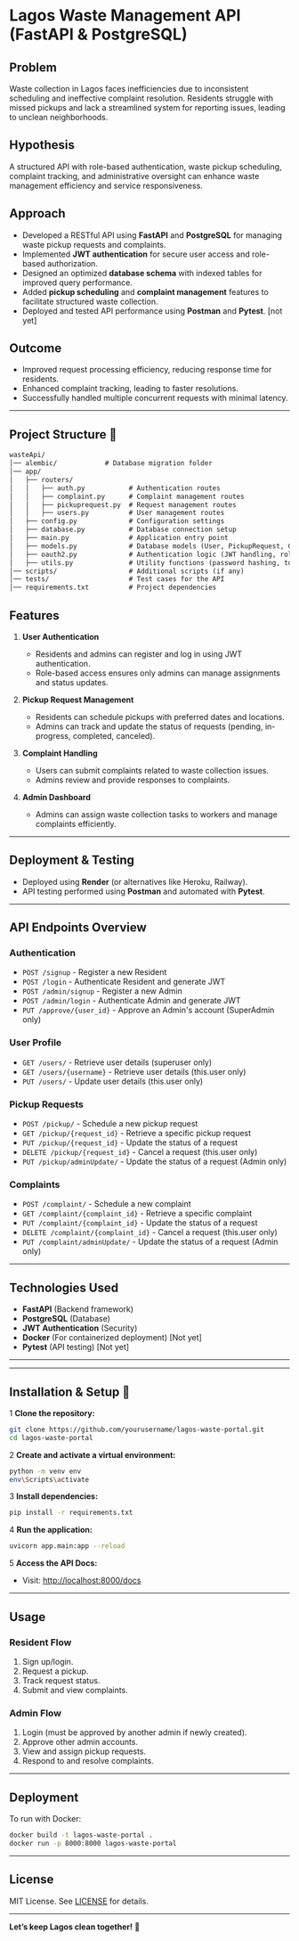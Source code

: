 # Lagos Waste Management API (FastAPI & PostgreSQL)

## Problem

Waste collection in Lagos faces inefficiencies due to inconsistent scheduling and ineffective complaint resolution. Residents struggle with missed pickups and lack a streamlined system for reporting issues, leading to unclean neighborhoods.

## Hypothesis

A structured API with role-based authentication, waste pickup scheduling, complaint tracking, and administrative oversight can enhance waste management efficiency and service responsiveness.

## Approach

- Developed a RESTful API using **FastAPI** and **PostgreSQL** for managing waste pickup requests and complaints.
- Implemented **JWT authentication** for secure user access and role-based authorization.
- Designed an optimized **database schema** with indexed tables for improved query performance.
- Added **pickup scheduling** and **complaint management** features to facilitate structured waste collection.
- Deployed and tested API performance using **Postman** and **Pytest**. [not yet]

## Outcome

- Improved request processing efficiency, reducing response time for residents.
- Enhanced complaint tracking, leading to faster resolutions.
- Successfully handled multiple concurrent requests with minimal latency.

---

## Project Structure 📂

```markdown
wasteApi/
│── alembic/            # Database migration folder
│── app/
│   ├── routers/
│   │   ├── auth.py           # Authentication routes
│   │   ├── complaint.py      # Complaint management routes
│   │   ├── pickuprequest.py  # Request management routes
│   │   ├── users.py          # User management routes
│   ├── config.py             # Configuration settings
│   ├── database.py           # Database connection setup
│   ├── main.py               # Application entry point
│   ├── models.py             # Database models (User, PickupRequest, Complaint)
│   ├── oauth2.py             # Authentication logic (JWT handling, role checks)
│   ├── utils.py              # Utility functions (password hashing, token creation)
│── scripts/                  # Additional scripts (if any)
│── tests/                    # Test cases for the API
│── requirements.txt          # Project dependencies
```

## Features

1. **User Authentication**
   - Residents and admins can register and log in using JWT authentication.
   - Role-based access ensures only admins can manage assignments and status updates.

2. **Pickup Request Management**
   - Residents can schedule pickups with preferred dates and locations.
   - Admins can track and update the status of requests (pending, in-progress, completed, canceled).

3. **Complaint Handling**
   - Users can submit complaints related to waste collection issues.
   - Admins review and provide responses to complaints.

4. **Admin Dashboard**
   - Admins can assign waste collection tasks to workers and manage complaints efficiently.

---

## Deployment & Testing

- Deployed using **Render** (or alternatives like Heroku, Railway).
- API testing performed using **Postman** and automated with **Pytest**.

---

## API Endpoints Overview

### Authentication

- `POST /signup` - Register a new Resident
- `POST /login` - Authenticate Resident and generate JWT
- `POST /admin/signup` - Register a new Admin
- `POST /admin/login` - Authenticate Admin and generate JWT
- `PUT /approve/{user_id}` - Approve an Admin's account (SuperAdmin only)

### User Profile

- `GET /users/` - Retrieve user details (superuser only)
- `GET /users/{username}` - Retrieve user details (this.user only)
- `PUT /users/` - Update user details (this.user only)

### Pickup Requests

- `POST /pickup/` - Schedule a new pickup request
- `GET /pickup/{request_id}` - Retrieve a specific pickup request
- `PUT /pickup/{request_id}` - Update the status of a request
- `DELETE /pickup/{request_id}` - Cancel a request (this.user only)
- `PUT /pickup/adminUpdate/` - Update the status of a request (Admin only)

### Complaints

- `POST /complaint/` - Schedule a new complaint
- `GET /complaint/{complaint_id}` - Retrieve a specific complaint
- `PUT /complaint/{complaint_id}` - Update the status of a request
- `DELETE /complaint/{complaint_id}` - Cancel a request (this.user only)
- `PUT /complaint/adminUpdate/` - Update the status of a request (Admin only)

---

## Technologies Used

- **FastAPI** (Backend framework)
- **PostgreSQL** (Database)
- **JWT Authentication** (Security)
- **Docker** (For containerized deployment) [Not yet]
- **Pytest** (API testing) [Not yet]

---
---

## Installation & Setup 🚀

1 **Clone the repository:**  

```bash
git clone https://github.com/yourusername/lagos-waste-portal.git
cd lagos-waste-portal
```

2 **Create and activate a virtual environment:**  

```bash
python -m venv env
env\Scripts\activate
```

3 **Install dependencies:**  

```bash
pip install -r requirements.txt
```

4 **Run the application:**  

```bash
uvicorn app.main:app --reload
```

5 **Access the API Docs:**  

- Visit: [http://localhost:8000/docs](http://localhost:8000/docs)

---

## Usage

### Resident Flow

1. Sign up/login.  
2. Request a pickup.  
3. Track request status.  
4. Submit and view complaints.  

### Admin Flow

1. Login (must be approved by another admin if newly created).  
2. Approve other admin accounts.  
3. View and assign pickup requests.  
4. Respond to and resolve complaints.  

---

## Deployment

To run with Docker:  

```bash
docker build -t lagos-waste-portal .
docker run -p 8000:8000 lagos-waste-portal
```

---

## License

MIT License. See [LICENSE](LICENSE) for details.

---

 **Let’s keep Lagos clean together!** 🌱
